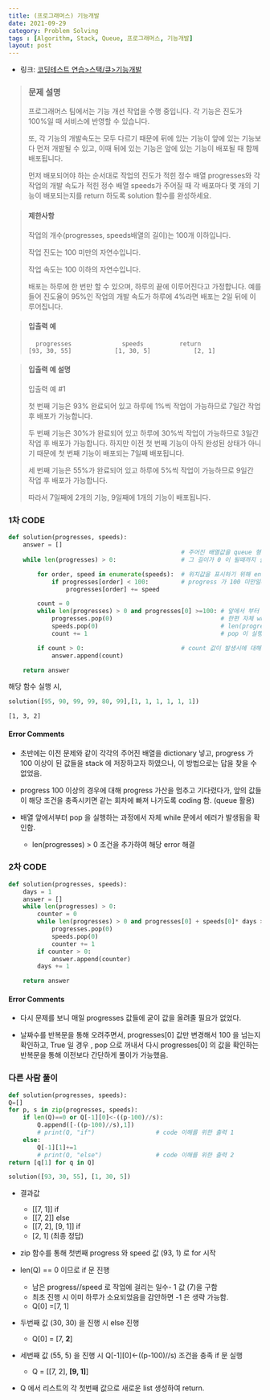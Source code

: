 ```yaml
---
title: (프로그래머스) 기능개발
date: 2021-09-29
category: Problem Solving
tags : [Algorithm, Stack, Queue, 프로그래머스, 기능개발]
layout: post
---
```


* 링크: [코딩테스트 연습>스택/큐>기능개발](https://programmers.co.kr/learn/courses/30/lessons/42586)

>### 문제 설명
>
>프로그래머스 팀에서는 기능 개선 작업을 수행 중입니다. 각 기능은 진도가 100%일 때 서비스에 반영할 수 있습니다.
>
>또, 각 기능의 개발속도는 모두 다르기 때문에 뒤에 있는 기능이 앞에 있는 기능보다 먼저 개발될 수 있고, 이때 뒤에 있는 기능은 앞에 있는 기능이 배포될 때 함께 배포됩니다.
>
>먼저 배포되어야 하는 순서대로 작업의 진도가 적힌 정수 배열 progresses와 각 작업의 개발 속도가 적힌 정수 배열 speeds가 주어질 때 각 배포마다 몇 개의 기능이 배포되는지를 return 하도록 solution 함수를 완성하세요.


>#### 제한사항
>
>작업의 개수(progresses, speeds배열의 길이)는 100개 이하입니다.
>
>작업 진도는 100 미만의 자연수입니다.
>
>작업 속도는 100 이하의 자연수입니다.
>
>배포는 하루에 한 번만 할 수 있으며, 하루의 끝에 이루어진다고 가정합니다. 예를 들어 진도율이 95%인 작업의 개발 속도가 하루에 4%라면 배포는 2일 뒤에 이루어집니다.
>

>#### 입출력 예
>
>       progresses	            speeds	        return
>     [93, 30, 55]	          [1, 30, 5]	        [2, 1]
>

>#### 입출력 예 설명
>
>입출력 예 #1
>
>첫 번째 기능은 93% 완료되어 있고 하루에 1%씩 작업이 가능하므로 7일간 작업 후 배포가 가능합니다.
>
>두 번째 기능은 30%가 완료되어 있고 하루에 30%씩 작업이 가능하므로 3일간 작업 후 배포가 가능합니다. 하지만 이전 첫 번째 기능이 아직 완성된 상태가 아니기 때문에 첫
번째 기능이 배포되는 7일째 배포됩니다.
>
>세 번째 기능은 55%가 완료되어 있고 하루에 5%씩 작업이 가능하므로 9일간 작업 후 배포가 가능합니다.
>
>따라서 7일째에 2개의 기능, 9일째에 1개의 기능이 배포됩니다.

### 1차 CODE
```python
def solution(progresses, speeds):
    answer = []
                                                # 주어진 배열값을 queue 형식으로 계속 pop 할 예정이므로
    while len(progresses) > 0:                  # 그 길이가 0 이 될때까지 실행 (한번 실행시 하루가 소요됨을 가정)

        for order, speed in enumerate(speeds):  # 위치값을 표시하기 위해 enumerate 로 반복문 실행
            if progresses[order] < 100:         # progress 가 100 미만일때만 progress 가산 실행
                progresses[order] += speed

        count = 0
        while len(progresses) > 0 and progresses[0] >=100: # 앞에서 부터 progress 가 100 이상인 값을 꺼냄
            progresses.pop(0)                              # 한편 자체 while 실해 중 배열이 완전히 비워질수 있으므로
            speeds.pop(0)                                  # len(progresses) > 0 를 먼저 검사 후 실행
            count += 1                                     # pop 이 실행된 횟수를 기록하기 위해 count 증가값 추가

        if count > 0:                           # count 값이 발생시에 대해서만 return 될 배열값으로 추가
            answer.append(count)                           

    return answer                               
```
해당 함수 실행 시,

```python
solution([95, 90, 99, 99, 80, 99],[1, 1, 1, 1, 1, 1])
```
`[1, 3, 2]`

#### Error Comments

* 초반에는 이전 문제와 같이 각각의 주어진 배열을 dictionary 넣고, progress 가 100 이상이 된 값들을 stack 에 저장하고자 하였으나, 이 방법으로는 답을 찾을 수 없었음.


* progress 100 이상의 경우에 대해  progress 가산을 멈추고 기다렸다가, 앞의 값들이 해당 조건을 충족시키면 같는 회차에 빠져 나가도록 coding 함. (queue 활용)

* 배열 앞에서부터 pop 을 실행하는 과정에서 자체 while 문에서 에러가 발생됨을 확인함.

  - len(progresses) > 0 조건을 추가하여 해당 error 해결

### 2차 CODE
```python
def solution(progresses, speeds):
    days = 1
    answer = []
    while len(progresses) > 0:
        counter = 0
        while len(progresses) > 0 and progresses[0] + speeds[0]* days >=100:
            progresses.pop(0)
            speeds.pop(0)
            counter += 1
        if counter > 0:
            answer.append(counter)
        days += 1

    return answer
```

#### Error Comments

*  다시 문제를 보니 매일 progresses 값들에 굳이 값을 올려줄 필요가 없었다.


*  날짜수를 반복문을 통해 오려주면서, progresses[0] 값만 변경해서 100 을 넘는지 확인하고, True 일 경우 , pop 으로 꺼내서 다시 progresses[0] 의 값을 확인하는 반복문을 통해 이전보다 간단하게 풀이가 가능했음.

### 다른 사람 풀이 
```python
def solution(progresses, speeds):
Q=[]
for p, s in zip(progresses, speeds):
    if len(Q)==0 or Q[-1][0]<-((p-100)//s):
        Q.append([-((p-100)//s),1])
        # print(Q, "if")                 # code 이해를 위한 출력 1        
    else:
        Q[-1][1]+=1
        # print(Q, "else")               # code 이해를 위한 출력 2
return [q[1] for q in Q]                     
```

```python
solution([93, 30, 55], [1, 30, 5])
```
* 결과값

  - [[7, 1]] if
  - [[7, 2]] else
  - [[7, 2], [9, 1]] if
  - [2, 1]          (최종 정답)


* zip 함수를 통해 첫번째 progress 와 speed 값 (93, 1) 로 for 시작


* len(Q) == 0 이므로 if 문 진행
  - 남은 progress//speed 로 작업에 걸리는 일수- 1 값 (7)을 구함
  - 최초 진행 시 이미 하루가 소요되었음을 감안하면 -1 은 생략 가능함.
  - Q[0] =[7, 1]


* 두번째 값 (30, 30) 을 진행 시 else 진행
  - Q[0] = [7, **2**]


* 세번째 값 (55, 5) 을 진행 시  Q[-1][0]<-((p-100)//s) 조건을 충족 if 문 실행
  - Q = [[7, 2], **[9, 1]**]


* Q 에서 리스트의 각 첫번째 값으로 새로운 list 생성하여 return.
